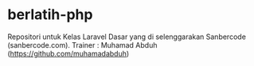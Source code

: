# berlatih-php
Repositori untuk Kelas Laravel Dasar yang di selenggarakan Sanbercode (sanbercode.com). Trainer : Muhamad Abduh (https://github.com/muhamadabduh)
